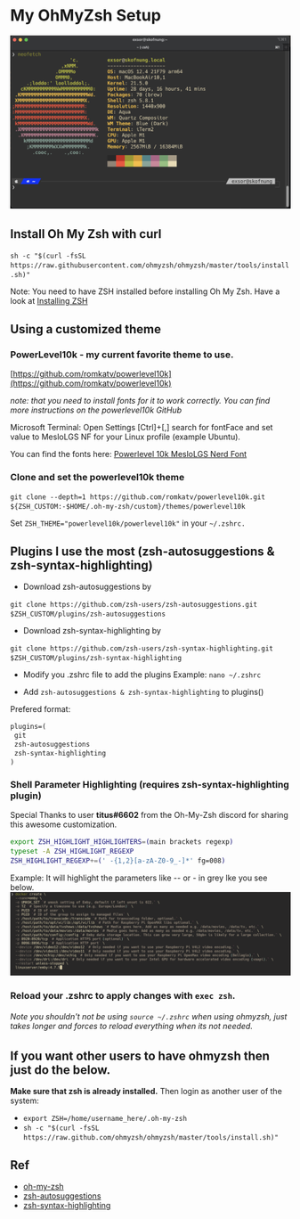 
# My OhMyZsh Setup

![](ohmyzsh-setup.PNG)


## Install Oh My Zsh with curl

`sh -c "$(curl -fsSL https://raw.githubusercontent.com/ohmyzsh/ohmyzsh/master/tools/install.sh)"`

Note: You need to have ZSH installed before installing Oh My Zsh. Have a look at [Installing ZSH](https://github.com/ohmyzsh/ohmyzsh/wiki/Installing-ZSH)


## Using a customized theme

### PowerLevel10k - my current favorite theme to use. 

[https://github.com/romkatv/powerlevel10k](https://github.com/romkatv/powerlevel10k)

*note: that you need to install fonts for it to work correctly. You can find more instructions on the powerlevel10k GitHub*

Microsoft Terminal: Open Settings [Ctrl]+[,] search for fontFace and set value to MesloLGS NF for your Linux profile (example Ubuntu).

You can find the fonts here: [Powerlevel 10k MesloLGS Nerd Font](https://github.com/romkatv/powerlevel10k#meslo-nerd-font-patched-for-powerlevel10k)
 

### Clone and set the powerlevel10k theme

`git clone --depth=1 https://github.com/romkatv/powerlevel10k.git ${ZSH_CUSTOM:-$HOME/.oh-my-zsh/custom}/themes/powerlevel10k`

Set `ZSH_THEME="powerlevel10k/powerlevel10k"` in your `~/.zshrc.`

## **Plugins** I use the most (zsh-autosuggestions & zsh-syntax-highlighting)
 - Download zsh-autosuggestions by
 
 `git clone https://github.com/zsh-users/zsh-autosuggestions.git $ZSH_CUSTOM/plugins/zsh-autosuggestions`
 
 - Download zsh-syntax-highlighting by
 
 `git clone https://github.com/zsh-users/zsh-syntax-highlighting.git $ZSH_CUSTOM/plugins/zsh-syntax-highlighting`

 - Modify you .zshrc file to add the plugins Example: `nano ~/.zshrc`
 
 - Add `zsh-autosuggestions & zsh-syntax-highlighting` to  plugins()
 
 Prefered format:
 ``` text
 plugins=(
  git
  zsh-autosuggestions
  zsh-syntax-highlighting
)
 ```
 
### Shell Parameter Highlighting (requires zsh-syntax-highlighting plugin) 
Special Thanks to user **titus#6602** from the Oh-My-Zsh discord for sharing this awesome customization.

```bash
export ZSH_HIGHLIGHT_HIGHLIGHTERS=(main brackets regexp)
typeset -A ZSH_HIGHLIGHT_REGEXP
ZSH_HIGHLIGHT_REGEXP+=(' -{1,2}[a-zA-Z0-9_-]*' fg=008)
```
Example: It will highlight the parameters like -- or - in grey lke you see below. 
![](parameter-highlighting.png)


### Reload your .zshrc to apply changes with `exec zsh`.
###### Note you shouldn't not be using `source ~/.zshrc` when using ohmyzsh, just takes longer and forces to reload everything when its not needed. 


## If you want other users to have ohmyzsh then just do the below.
**Make sure that zsh is already installed.**
Then login as another user of the system:

- `export ZSH=/home/username_here/.oh-my-zsh`
- `sh -c "$(curl -fsSL https://raw.github.com/ohmyzsh/ohmyzsh/master/tools/install.sh)"`

 ## Ref
 - [oh-my-zsh](https://github.com/robbyrussell/oh-my-zsh)
 - [zsh-autosuggestions](https://github.com/zsh-users/zsh-autosuggestions)
 - [zsh-syntax-highlighting](https://github.com/zsh-users/zsh-syntax-highlighting)
